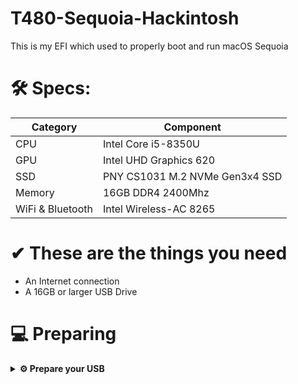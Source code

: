 # T480-Sequoia-Hackintosh
This is my EFI which used to properly boot and run macOS Sequoia

# 🛠 Specs:

| Category         | Component                            |
| -----------------| ------------------------------------ |
| CPU              | Intel Core i5-8350U                  |
| GPU              | Intel UHD Graphics 620               |
| SSD              | PNY CS1031 M.2 NVMe Gen3x4 SSD       |
| Memory           | 16GB DDR4 2400Mhz                    |
| WiFi & Bluetooth | Intel Wireless-AC 8265               |

# ✔ These are the things you need
- An Internet connection
- A 16GB or larger USB Drive

# 💻 Preparing

<details>  
<summary><strong>⚙️ Prepare your USB</strong></summary>
</br>

**Unfortunately, there are still no Internet Recovery for macOS Sequoia yet, you still have to use image from Olarila, I will update about the Internet Recovery**
Here is the link to download the Olarila Recovery Image:
https://linkvertise.com/462274/olarila-sequoia-beta-51?o=sharing

- Use balenaEtcher to flash the '.raw' image that you downloaded

<details>  
<summary><strong> Prepare your BIOS</strong></summary>
</br>

**You should reset all BIOS Settings to its defaults**

